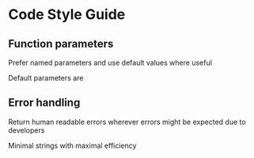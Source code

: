 # Code Style Guide

## Function parameters

Prefer named parameters and use default values where useful

Default parameters are

## Error handling

Return human readable errors wherever errors might be expected due to developers

Minimal strings with maximal efficiency
